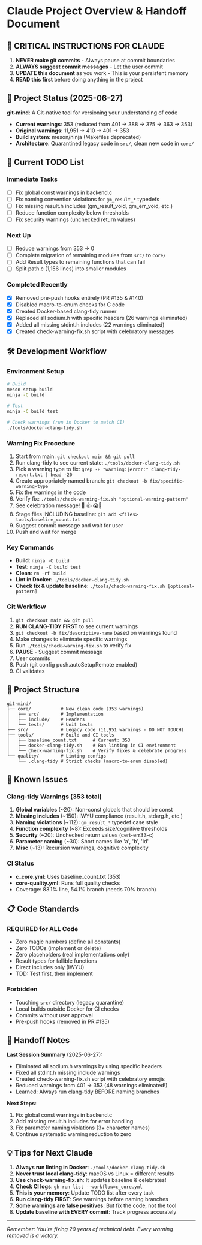 # Claude Project Overview & Handoff Document

## 🚨 CRITICAL INSTRUCTIONS FOR CLAUDE

1. **NEVER make git commits** - Always pause at commit boundaries
2. **ALWAYS suggest commit messages** - Let the user commit
3. **UPDATE this document** as you work - This is your persistent memory
4. **READ this first** before doing anything in the project

## 📍 Project Status (2025-06-27)

**git-mind**: A Git-native tool for versioning your understanding of code
- **Current warnings**: 353 (reduced from 401 → 388 → 375 → 363 → 353)
- **Original warnings**: 11,951 → 410 → 401 → 353
- **Build system**: meson/ninja (Makefiles deprecated)
- **Architecture**: Quarantined legacy code in `src/`, clean new code in `core/`

## 🎯 Current TODO List

### Immediate Tasks
- [ ] Fix global const warnings in backend.c
- [ ] Fix naming convention violations for `gm_result_*` typedefs
- [ ] Fix missing result.h includes (gm_result_void, gm_err_void, etc.)
- [ ] Reduce function complexity below thresholds
- [ ] Fix security warnings (unchecked return values)

### Next Up
- [ ] Reduce warnings from 353 → 0
- [ ] Complete migration of remaining modules from `src/` to `core/`
- [ ] Add Result types to remaining functions that can fail
- [ ] Split path.c (1,156 lines) into smaller modules

### Completed Recently
- [x] Removed pre-push hooks entirely (PR #135 & #140)
- [x] Disabled macro-to-enum checks for C code
- [x] Created Docker-based clang-tidy runner
- [x] Replaced all sodium.h with specific headers (26 warnings eliminated)
- [x] Added all missing stdint.h includes (22 warnings eliminated)
- [x] Created check-warning-fix.sh script with celebratory messages

## 🛠️ Development Workflow

### Environment Setup
```bash
# Build
meson setup build
ninja -C build

# Test
ninja -C build test

# Check warnings (run in Docker to match CI)
./tools/docker-clang-tidy.sh
```

### Warning Fix Procedure
1. Start from main: `git checkout main && git pull`
2. Run clang-tidy to see current state: `./tools/docker-clang-tidy.sh`
3. Pick a warning type to fix: `grep -E "warning:|error:" clang-tidy-report.txt | head -20`
4. Create appropriately named branch: `git checkout -b fix/specific-warning-type`
5. Fix the warnings in the code
6. Verify fix: `./tools/check-warning-fix.sh "optional-warning-pattern"`
7. See celebration message! 🤩 👍 😱🚨
8. Stage files INCLUDING baseline: `git add <files> tools/baseline_count.txt`
9. Suggest commit message and wait for user
10. Push and wait for merge

### Key Commands
- **Build**: `ninja -C build`
- **Test**: `ninja -C build test`
- **Clean**: `rm -rf build`
- **Lint in Docker**: `./tools/docker-clang-tidy.sh`
- **Check fix & update baseline**: `./tools/check-warning-fix.sh [optional-pattern]`

### Git Workflow
1. `git checkout main && git pull`
2. **RUN CLANG-TIDY FIRST** to see current warnings
3. `git checkout -b fix/descriptive-name` based on warnings found
4. Make changes to eliminate specific warnings
5. Run `./tools/check-warning-fix.sh` to verify fix
6. **PAUSE** - Suggest commit message
7. User commits
8. Push (git config push.autoSetupRemote enabled)
9. CI validates

## 📂 Project Structure

```
git-mind/
├── core/           # New clean code (353 warnings)
│   ├── src/        # Implementation
│   ├── include/    # Headers
│   └── tests/      # Unit tests
├── src/            # Legacy code (11,951 warnings - DO NOT TOUCH)
├── tools/          # Build and CI tools
│   ├── baseline_count.txt      # Current: 353
│   ├── docker-clang-tidy.sh    # Run linting in CI environment
│   └── check-warning-fix.sh    # Verify fixes & celebrate progress
└── quality/        # Linting configs
    └── .clang-tidy # Strict checks (macro-to-enum disabled)
```

## 🚧 Known Issues

### Clang-tidy Warnings (353 total)
1. **Global variables** (~20): Non-const globals that should be const
2. **Missing includes** (~150): IWYU compliance (result.h, stdarg.h, etc.)
3. **Naming violations** (~112): `gm_result_*` typedef case style
4. **Function complexity** (~8): Exceeds size/cognitive thresholds
5. **Security** (~20): Unchecked return values (cert-err33-c)
6. **Parameter naming** (~30): Short names like 'a', 'b', 'id'
7. **Misc** (~13): Recursion warnings, cognitive complexity

### CI Status
- **c_core.yml**: Uses baseline_count.txt (353)
- **core-quality.yml**: Runs full quality checks
- Coverage: 83.1% line, 54.1% branch (needs 70% branch)

## 📋 Code Standards

### REQUIRED for ALL Code
- Zero magic numbers (define all constants)
- Zero TODOs (implement or delete)
- Zero placeholders (real implementations only)
- Result types for fallible functions
- Direct includes only (IWYU)
- TDD: Test first, then implement

### Forbidden
- Touching `src/` directory (legacy quarantine)
- Local builds outside Docker for CI checks
- Commits without user approval
- Pre-push hooks (removed in PR #135)

## 🔄 Handoff Notes

**Last Session Summary** (2025-06-27):
- Eliminated all sodium.h warnings by using specific headers
- Fixed all stdint.h missing include warnings 
- Created check-warning-fix.sh script with celebratory emojis
- Reduced warnings from 401 → 353 (48 warnings eliminated!)
- Learned: Always run clang-tidy BEFORE naming branches

**Next Steps**:
1. Fix global const warnings in backend.c
2. Add missing result.h includes for error handling
3. Fix parameter naming violations (3+ character names)
4. Continue systematic warning reduction to zero

## 💡 Tips for Next Claude

1. **Always run linting in Docker**: `./tools/docker-clang-tidy.sh`
2. **Never trust local clang-tidy**: macOS vs Linux = different results
3. **Use check-warning-fix.sh**: It updates baseline & celebrates!
4. **Check CI logs**: `gh run list --workflow=c_core.yml`
5. **This is your memory**: Update TODO list after every task
6. **Run clang-tidy FIRST**: See warnings before naming branches
7. **Some warnings are false positives**: But fix the code, not the tool
8. **Update baseline with EVERY commit**: Track progress accurately

---
*Remember: You're fixing 20 years of technical debt. Every warning removed is a victory.*